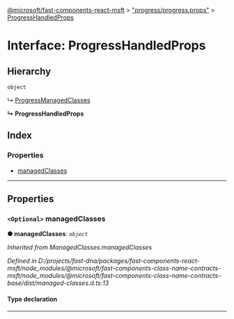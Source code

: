 [@microsoft/fast-components-react-msft](../README.md) > ["progress/progress.props"](../modules/_progress_progress_props_.md) > [ProgressHandledProps](../interfaces/_progress_progress_props_.progresshandledprops.md)

# Interface: ProgressHandledProps

## Hierarchy

 `object`

↳  [ProgressManagedClasses](_progress_progress_props_.progressmanagedclasses.md)

**↳ ProgressHandledProps**

## Index

### Properties

* [managedClasses](_progress_progress_props_.progresshandledprops.md#managedclasses)

---

## Properties

<a id="managedclasses"></a>

### `<Optional>` managedClasses

**● managedClasses**: *`object`*

*Inherited from ManagedClasses.managedClasses*

*Defined in D:/projects/fast-dna/packages/fast-components-react-msft/node_modules/@microsoft/fast-components-class-name-contracts-msft/node_modules/@microsoft/fast-components-class-name-contracts-base/dist/managed-classes.d.ts:13*

#### Type declaration

___

